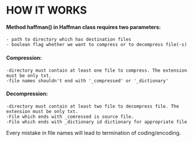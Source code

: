 # HOW IT WORKS

#### Method haffman() in Haffman class requires two parameters:
    - path to directory which has destination files 
    - boolean flag whether we want to compress or to decompress file(-s)

#### Compression:
    -directory must contain at least one file to compress. The extension must be only txt.
    -file names shouldn't end with '_compressed' or '_dictionary'

#### Decompression:
    -directory must contain at least two file to decompress file. The extension must be only txt.
    -File which ends with _comressed is source file.
    -File which ends with _dictionary id dictionary for appropriate file

Every mistake in file names will lead to termination of coding/encoding.
    